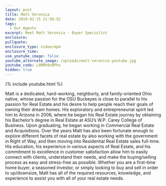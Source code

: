 ```yaml
---
layout: post
title: Matt Veronica
date: 2019-01-15 21:56:52
tags:
  - Our Agents
excerpt: Meet Matt Veronica - Buyer Specialist
enclosure:
pullquote:
enclosure_type: video/mp4
enclosure_time:
use_youtube_image: false
youtube_alternate_image: /uploads/matt-veronica-youtube.jpg
youtube_code: L0RMV8n0Phs
hidden: true
---
```


{% include youtube.html %}

Matt is a dedicated, hard-working, neighborly, and family-oriented Ohio native, whose passion for the OSU Buckeyes is close to parallel to his passion for Real Estate and his desire to help people reach their goals of owning their dream homes. His exploratory and entrepreneurial spirit led him to Arizona in 2006, where he began his Real Estate journey by obtaining his Bachelor’s degree in Real Estate at ASU’s W.P. Carey College of Business. Upon graduating, he began working in Commercial Real Estate and Acquisitions. Over the years Matt has also been fortunate enough to explore different facets of real estate by also working with the government in Right of Way, and then moving into Residential Real Estate sales full-time. His education, his experience in various aspects of Real Estate, and his commitment to excellence in customer satisfaction allow him to easily connect with clients, understand their needs, and make the buying/selling process as easy and stress-free as possible. Whether you are a first-time home buyer, a seasoned investor, or simply looking to buy and sell in order to up/downsize, Matt has all of the required resources, knowledge, and experience to assist you with all of your real estate needs.